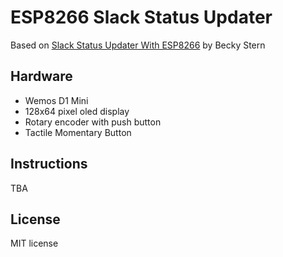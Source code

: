 # ESP8266 Slack Status Updater
Based on [Slack Status Updater With ESP8266](https://www.instructables.com/Slack-Status-Updater-With-ESP8266/) by Becky Stern

## Hardware 
- Wemos D1 Mini
- 128x64 pixel oled display
- Rotary encoder with push button
- Tactile Momentary Button

## Instructions
 TBA

## License
MIT license

